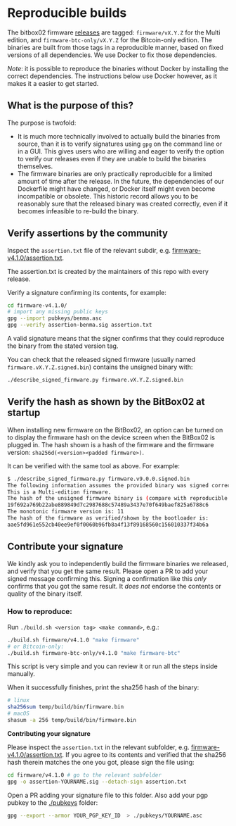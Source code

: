 # Reproducible builds

The bitbox02 firmware [releases](https://github.com/digitalbitbox/bitbox02-firmware/releases/) are
tagged: `firmware/vX.Y.Z` for the Multi edition, and `firmware-btc-only/vX.Y.Z` for the Bitcoin-only
edition. The binaries are built from those tags in a reproducible manner, based on fixed versions of
all dependencies. We use Docker to fix those dependencies.

*Note*: it is possible to reproduce the binaries without Docker by installing the correct
dependencies. The instructions below use Docker however, as it makes it a easier to get started.

## What is the purpose of this?

The purpose is twofold:

- It is much more technically involved to actually build the binaries from source, than it is to
  verify signatures using `gpg` on the command line or in a GUI. This gives users who are willing
  and eager to verify the option to verify our releases even if they are unable to build the
  binaries themselves.
- The firmware binaries are only practically reproducible for a limited amount of time after the
  release. In the future, the dependencies of our Dockerfile might have changed, or Docker itself
  might even become incompatible or obsolete. This historic record allows you to be reasonably sure
  that the released binary was created correctly, even if it becomes infeasible to re-build the
  binary.

## Verify assertions by the community

Inspect the `assertion.txt` file of the relevant subdir,
e.g. [firmware-v4.1.0/assertion.txt](firmware-v4.1.0/assertion.txt).

The assertion.txt is created by the maintainers of this repo with every release.

Verify a signature confirming its contents, for example:

```sh
cd firmware-v4.1.0/
# import any missing public keys
gpg --import pubkeys/benma.asc
gpg --verify assertion-benma.sig assertion.txt
```

A valid signature means that the signer confirms that they could reproduce the binary from the
stated version tag.

You can check that the released signed firmware (usually named `firmware.vX.Y.Z.signed.bin`)
contains the unsigned binary with:

```sh
./describe_signed_firmware.py firmware.vX.Y.Z.signed.bin
```

## Verify the hash as shown by the BitBox02 at startup

When installing new firmware on the BitBox02, an option can be turned on to display the firmware
hash on the device screen when the BitBox02 is plugged in. The hash shown is a hash of the firmware
and the firmware version: `sha256d(<version><padded firmware>)`.

It can be verified with the same tool as above. For example:

```sh
$ ./describe_signed_firmware.py firmware.v9.0.0.signed.bin
The following information assumes the provided binary was signed correctly; the signatures are not being verified.
This is a Multi-edition firmware.
The hash of the unsigned firmware binary is (compare with reproducible build):
19f692a769b22abe889849d7c2987688c57489a3437e70f649baef825a6788c6
The monotonic firmware version is: 11
The hash of the firmware as verified/shown by the bootloader is:
aae5fd961e552cb40ee9ef0f0060b96fb8a4f13f89168560c156010337f34b6a
```

## Contribute your signature

We kindly ask you to independently build the firmware binaries we released, and verify that you get
the same result. Please open a PR to add your signed message confirming this. Signing a confirmation
like this *only* confirms that you got the same result. It *does not* endorse the contents or
quality of the binary itself.

### How to reproduce:

Run `./build.sh <version tag> <make command>`, e.g.:

```sh
./build.sh firmware/v4.1.0 "make firmware"
# or Bitcoin-only:
./build.sh firmware-btc-only/v4.1.0 "make firmware-btc"
```

This script is very simple and you can review it or run all the steps inside manually.

When it successfully finishes, print the sha256 hash of the binary:

```sh
# linux
sha256sum temp/build/bin/firmware.bin
# macOS
shasum -a 256 temp/build/bin/firmware.bin
```

**Contributing your signature**

Please inspect the `assertion.txt` in the relevant subfolder,
e.g. [firmware-v4.1.0/assertion.txt](firmware-v4.1.0/assertion.txt). If you agree to its contents
and verified that the sha256 hash therein matches the one you got, please sign the file using:

```sh
cd firmware/v4.1.0 # go to the relevant subfolder
gpg -o assertion-YOURNAME.sig --detach-sign assertion.txt
```

Open a PR adding your signature file to this folder. Also add your pgp pubkey to the
[./pubkeys](./pubkeys) folder:

```sh
gpg --export --armor YOUR_PGP_KEY_ID  > ./pubkeys/YOURNAME.asc
```
